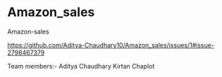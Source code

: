 # Amazon_sales
Amazon-sales

https://github.com/Aditya-Chaudhary10/Amazon_sales/issues/1#issue-2798467379

Team members:- Aditya Chaudhary
Kirtan Chaplot

